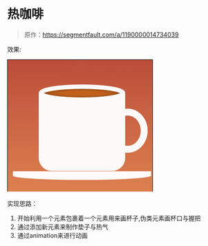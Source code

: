 # 热咖啡

> 原作：https://segmentfault.com/a/1190000014734039

效果:

![热咖啡](https://github.com/FengYangLiu/front-end-daily-challenges/blob/master/images/013-hot-coffee-cup.gif)


实现思路：

1. 开始利用一个元素包裹着一个元素用来画杯子,伪类元素画杯口与握把
2. 通过添加新元素来制作垫子与热气
3. 通过animation来进行动画










